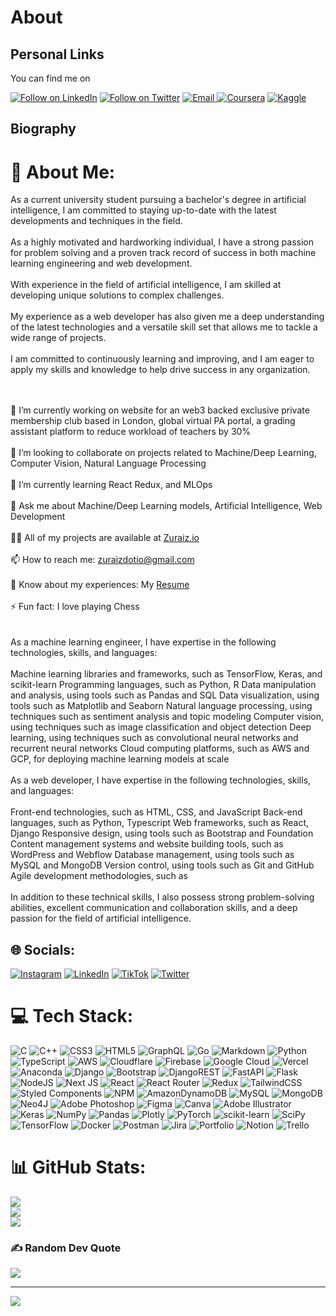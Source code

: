 <h1 align="left">About</h1>

<h2 align="left">Personal Links</h2>

You can find me on

<p align="left">
  <a href="https://www.linkedin.com/in/zuraiz-ajaz-608852199"><img title="Follow on LinkedIn" src="https://img.shields.io/badge/LinkedIn-0077B5?style=for-the-badge&logo=linkedin&logoColor=white"/></a> 
  <a href="https://twitter.com/zura1z"><img title="Follow on Twitter" src="https://img.shields.io/badge/Twitter-1DA1F2?style=for-the-badge&logo=twitter&logoColor=white"/></a>
  <a href="mailto:zuraizzahoorajaz@gmail.com"><img title="Email" src="https://img.shields.io/badge/Gmail-D14836?style=for-the-badge&logo=gmail&logoColor=white"/</a>
  <!-- <a href="https://stackoverflow.com"><img title="Stack Overflow" src="https://img.shields.io/badge/Stack%20Overflow-FE7A16?style=for-the-badge&logo=stack%20overflow&logoColor=fff"/></a> -->
  <a href="https://www.coursera.org/user/4b78ca471a492d669dfd6b8d129a2f91"><img title="Coursera" src="https://img.shields.io/badge/Coursera-0056D2?style=for-the-badge&logo=coursera&logoColor=fff"/></a>
  <a href="https://www.kaggle.com/zuraiz"><img title="Kaggle" src="https://img.shields.io/badge/Kaggle-20BEFF?style=for-the-badge&logo=kaggle&logoColor=fff"/></a>
</p>

<h2 align="left">Biography</h2>

# 💫 About Me:
As a current university student pursuing a bachelor's degree in artificial intelligence, I am committed to staying up-to-date with the latest developments and techniques in the field.<br><br>As a highly motivated and hardworking individual, I have a strong passion for problem solving and a proven track record of success in both machine learning engineering and web development.<br><br>With experience in the field of artificial intelligence, I am skilled at developing unique solutions to complex challenges.<br><br>My experience as a web developer has also given me a deep understanding of the latest technologies and a versatile skill set that allows me to tackle a wide range of projects.<br><br>I am committed to continuously learning and improving, and I am eager to apply my skills and knowledge to help drive success in any organization.<br><br><br>

🔭 I’m currently working on website for an web3 backed exclusive private membership club based in London, global virtual PA portal, a grading assistant platform to reduce workload of teachers by 30%<br><br>
👯 I’m looking to collaborate on projects related to Machine/Deep Learning, Computer Vision, Natural Language Processing<br><br>
🌱 I’m currently learning React Redux, and MLOps<br><br>
💬 Ask me about Machine/Deep Learning models, Artificial Intelligence, Web Development<br><br>
👨‍💻 All of my projects are available at <a href="https://www.zuraiz.io">Zuraiz.io</a><br><br>
📫 How to reach me: zuraizdotio@gmail.com<br><br>
📄 Know about my experiences: My <a href="https://drive.google.com/file/d/1W-TUU6CaGJ_qOGliIkZm8uXXFODJ7czy/view">Resume</a><br><br>
⚡ Fun fact: I love playing Chess<br><br><br>
As a machine learning engineer, I have expertise in the following technologies, skills, and languages:<br><br>Machine learning libraries and frameworks, such as TensorFlow, Keras, and scikit-learn Programming languages, such as Python, R Data manipulation and analysis, using tools such as Pandas and SQL Data visualization, using tools such as Matplotlib and Seaborn Natural language processing, using techniques such as sentiment analysis and topic modeling Computer vision, using techniques such as image classification and object detection Deep learning, using techniques such as convolutional neural networks and recurrent neural networks Cloud computing platforms, such as AWS and GCP, for deploying machine learning models at scale<br><br>As a web developer, I have expertise in the following technologies, skills, and languages:<br><br>Front-end technologies, such as HTML, CSS, and JavaScript Back-end languages, such as Python, Typescript Web frameworks, such as React, Django Responsive design, using tools such as Bootstrap and Foundation Content management systems and website building tools, such as WordPress and Webflow Database management, using tools such as MySQL and MongoDB Version control, using tools such as Git and GitHub Agile development methodologies, such as<br><br>In addition to these technical skills, I also possess strong problem-solving abilities, excellent communication and collaboration skills, and a deep passion for the field of artificial intelligence.


## 🌐 Socials:
[![Instagram](https://img.shields.io/badge/Instagram-%23E4405F.svg?logo=Instagram&logoColor=white)](https://instagram.com/zuraizio) [![LinkedIn](https://img.shields.io/badge/LinkedIn-%230077B5.svg?logo=linkedin&logoColor=white)](https://linkedin.com/in/zuraiz-ajaz-608852199) [![TikTok](https://img.shields.io/badge/TikTok-%23000000.svg?logo=TikTok&logoColor=white)](https://tiktok.com/@zura1z) [![Twitter](https://img.shields.io/badge/Twitter-%231DA1F2.svg?logo=Twitter&logoColor=white)](https://twitter.com/zura1z) 

# 💻 Tech Stack:
![C](https://img.shields.io/badge/c-%2300599C.svg?style=flat&logo=c&logoColor=white) ![C++](https://img.shields.io/badge/c++-%2300599C.svg?style=flat&logo=c%2B%2B&logoColor=white) ![CSS3](https://img.shields.io/badge/css3-%231572B6.svg?style=flat&logo=css3&logoColor=white) ![HTML5](https://img.shields.io/badge/html5-%23E34F26.svg?style=flat&logo=html5&logoColor=white) ![GraphQL](https://img.shields.io/badge/-GraphQL-E10098?style=flat&logo=graphql&logoColor=white) ![Go](https://img.shields.io/badge/go-%2300ADD8.svg?style=flat&logo=go&logoColor=white) ![Markdown](https://img.shields.io/badge/markdown-%23000000.svg?style=flat&logo=markdown&logoColor=white) ![Python](https://img.shields.io/badge/python-3670A0?style=flat&logo=python&logoColor=ffdd54) ![TypeScript](https://img.shields.io/badge/typescript-%23007ACC.svg?style=flat&logo=typescript&logoColor=white) ![AWS](https://img.shields.io/badge/AWS-%23FF9900.svg?style=flat&logo=amazon-aws&logoColor=white) ![Cloudflare](https://img.shields.io/badge/Cloudflare-F38020?style=flat&logo=Cloudflare&logoColor=white) ![Firebase](https://img.shields.io/badge/firebase-%23039BE5.svg?style=flat&logo=firebase) ![Google Cloud](https://img.shields.io/badge/Google%20Cloud-%234285F4.svg?style=flat&logo=google-cloud&logoColor=white) ![Vercel](https://img.shields.io/badge/vercel-%23000000.svg?style=flat&logo=vercel&logoColor=white) ![Anaconda](https://img.shields.io/badge/Anaconda-%2344A833.svg?style=flat&logo=anaconda&logoColor=white) ![Django](https://img.shields.io/badge/django-%23092E20.svg?style=flat&logo=django&logoColor=white) ![Bootstrap](https://img.shields.io/badge/bootstrap-%23563D7C.svg?style=flat&logo=bootstrap&logoColor=white) ![DjangoREST](https://img.shields.io/badge/DJANGO-REST-ff1709?style=flat&logo=django&logoColor=white&color=ff1709&labelColor=gray) ![FastAPI](https://img.shields.io/badge/FastAPI-005571?style=flat&logo=fastapi) ![Flask](https://img.shields.io/badge/flask-%23000.svg?style=flat&logo=flask&logoColor=white) ![NodeJS](https://img.shields.io/badge/node.js-6DA55F?style=flat&logo=node.js&logoColor=white) ![Next JS](https://img.shields.io/badge/Next-black?style=flat&logo=next.js&logoColor=white) ![React](https://img.shields.io/badge/react-%2320232a.svg?style=flat&logo=react&logoColor=%2361DAFB) ![React Router](https://img.shields.io/badge/React_Router-CA4245?style=flat&logo=react-router&logoColor=white) ![Redux](https://img.shields.io/badge/redux-%23593d88.svg?style=flat&logo=redux&logoColor=white) ![TailwindCSS](https://img.shields.io/badge/tailwindcss-%2338B2AC.svg?style=flat&logo=tailwind-css&logoColor=white) ![Styled Components](https://img.shields.io/badge/styled--components-DB7093?style=flat&logo=styled-components&logoColor=white) ![NPM](https://img.shields.io/badge/NPM-%23000000.svg?style=flat&logo=npm&logoColor=white) ![AmazonDynamoDB](https://img.shields.io/badge/Amazon%20DynamoDB-4053D6?style=flat&logo=Amazon%20DynamoDB&logoColor=white) ![MySQL](https://img.shields.io/badge/mysql-%2300f.svg?style=flat&logo=mysql&logoColor=white) ![MongoDB](https://img.shields.io/badge/MongoDB-%234ea94b.svg?style=flat&logo=mongodb&logoColor=white) 	![Neo4J](https://img.shields.io/badge/Neo4j-008CC1?style=flat&logo=neo4j&logoColor=white) ![Adobe Photoshop](https://img.shields.io/badge/adobephotoshop-%2331A8FF.svg?style=flat&logo=adobephotoshop&logoColor=white) 	![Figma](https://img.shields.io/badge/figma-%23F24E1E.svg?style=flat&logo=figma&logoColor=white) ![Canva](https://img.shields.io/badge/Canva-%2300C4CC.svg?style=flat&logo=Canva&logoColor=white) ![Adobe Illustrator](https://img.shields.io/badge/adobeillustrator-%23FF9A00.svg?style=flat&logo=adobeillustrator&logoColor=white) ![Keras](https://img.shields.io/badge/Keras-%23D00000.svg?style=flat&logo=Keras&logoColor=white) ![NumPy](https://img.shields.io/badge/numpy-%23013243.svg?style=flat&logo=numpy&logoColor=white) ![Pandas](https://img.shields.io/badge/pandas-%23150458.svg?style=flat&logo=pandas&logoColor=white) ![Plotly](https://img.shields.io/badge/Plotly-%233F4F75.svg?style=flat&logo=plotly&logoColor=white) ![PyTorch](https://img.shields.io/badge/PyTorch-%23EE4C2C.svg?style=flat&logo=PyTorch&logoColor=white) ![scikit-learn](https://img.shields.io/badge/scikit--learn-%23F7931E.svg?style=flat&logo=scikit-learn&logoColor=white) ![SciPy](https://img.shields.io/badge/SciPy-%230C55A5.svg?style=flat&logo=scipy&logoColor=%white) ![TensorFlow](https://img.shields.io/badge/TensorFlow-%23FF6F00.svg?style=flat&logo=TensorFlow&logoColor=white) ![Docker](https://img.shields.io/badge/docker-%230db7ed.svg?style=flat&logo=docker&logoColor=white) ![Postman](https://img.shields.io/badge/Postman-FF6C37?style=flat&logo=postman&logoColor=white) ![Jira](https://img.shields.io/badge/jira-%230A0FFF.svg?style=flat&logo=jira&logoColor=white) ![Portfolio](https://img.shields.io/badge/Portfolio-%23000000.svg?style=flat&logo=firefox&logoColor=#FF7139) ![Notion](https://img.shields.io/badge/Notion-%23000000.svg?style=flat&logo=notion&logoColor=white) ![Trello](https://img.shields.io/badge/Trello-%23026AA7.svg?style=flat&logo=Trello&logoColor=white)
# 📊 GitHub Stats:
![](https://github-readme-stats.vercel.app/api?username=zura1z&theme=buefy&hide_border=true&include_all_commits=true&count_private=true)<br/>
![](https://github-readme-streak-stats.herokuapp.com/?user=zura1z&theme=buefy&hide_border=true)<br/>
![](https://github-readme-stats.vercel.app/api/top-langs/?username=zura1z&theme=buefy&hide_border=true&include_all_commits=true&count_private=true&layout=compact)

### ✍️ Random Dev Quote
![](https://quotes-github-readme.vercel.app/api?type=horizontal&theme=light)

---
[![](https://visitcount.itsvg.in/api?id=zura1z&icon=0&color=1)](https://visitcount.itsvg.in)
